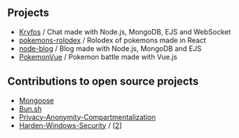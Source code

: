 ## Projects
- [Kryfos](https://github.com/pathei-kosmos/kryfos) / Chat made with Node.js, MongoDB, EJS and WebSocket 
- [pokemons-rolodex](https://github.com/pathei-kosmos/pokemons-rolodex) / Rolodex of pokemons made in React
- [node-blog](https://github.com/pathei-kosmos/node-blog) / Blog made with Node.js, MongoDB and EJS
- [PokemonVue](https://github.com/pathei-kosmos/PokemonVue) / Pokemon battle made with Vue.js


## Contributions to open source projects
- [Mongoose](https://github.com/Automattic/mongoose/pull/12112)
- [Bun.sh](https://github.com/oven-sh/bun/pull/758)
- [Privacy-Anonymity-Compartmentalization](https://github.com/HotCakeX/Privacy-Anonymity-Compartmentalization/pull/1)
- [Harden-Windows-Security](https://github.com/HotCakeX/Harden-Windows-Security/issues/63) / [[2]](https://github.com/HotCakeX/Harden-Windows-Security/commit/f3cdf0c2333c6317685e65282305e6daee4a3c89)
